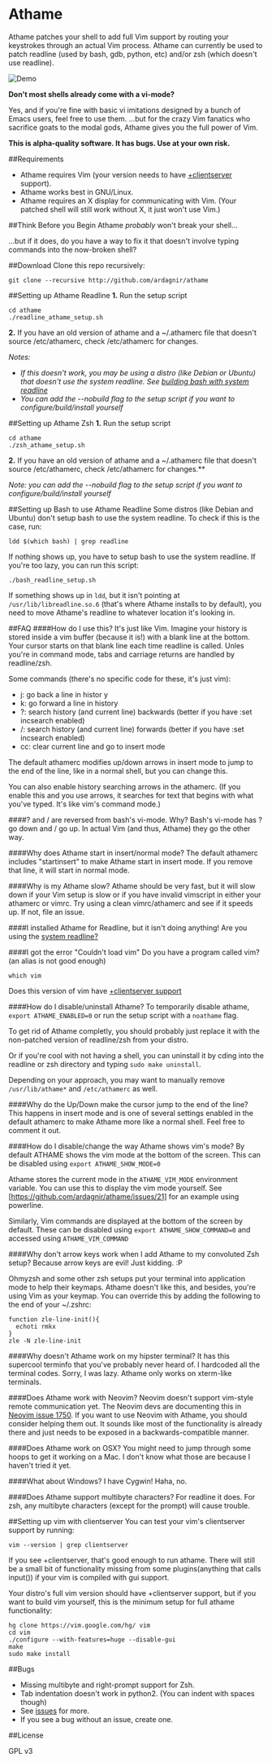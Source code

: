 Athame
======

Athame patches your shell to add full Vim support by routing your keystrokes through an actual Vim process. Athame can currently be used to patch readline (used by bash, gdb, python, etc) and/or zsh (which doesn't use readline).

![Demo](http://i.imgur.com/MZCL1Vi.gif)

**Don't most shells already come with a vi-mode?**

Yes, and if you're fine with basic vi imitations designed by a bunch of Emacs users, feel free to use them. ...but for the crazy Vim fanatics who sacrifice goats to the modal gods, Athame gives you the full power of Vim.

**This is alpha-quality software. It has bugs. Use at your own risk.**

##Requirements
- Athame requires Vim (your version needs to have [+clientserver](#setting-up-vim-with-clientserver) support).
- Athame works best in GNU/Linux.
- Athame requires an X display for communicating with Vim. (Your patched shell will still work without X, it just won't use Vim.)

##Think Before you Begin
Athame *probably* won't break your shell...

...but if it does, do you have a way to fix it that doesn't involve typing commands into the now-broken shell?

##Download
Clone this repo recursively:

    git clone --recursive http://github.com/ardagnir/athame

##Setting up Athame Readline
**1.** Run the setup script

    cd athame
    ./readline_athame_setup.sh

**2.** If you have an old version of athame and a ~/.athamerc file that doesn't source /etc/athamerc, check /etc/athamerc for changes.

*Notes:*
- *If this doesn't work, you may be using a distro (like Debian or Ubuntu) that doesn't use the system readline. See [building bash with system readline](#setting-up-bash-to-use-athame-readline)*
- *You can add the --nobuild flag to the setup script if you want to configure/build/install yourself*


##Setting up Athame Zsh
**1.** Run the setup script

    cd athame
    ./zsh_athame_setup.sh

**2.** If you have an old version of athame and a ~/.athamerc file that doesn't source /etc/athamerc, check /etc/athamerc for changes.**

*Note: you can add the --nobuild flag to the setup script if you want to configure/build/install yourself*

##Setting up Bash to use Athame Readline
Some distros (like Debian and Ubuntu) don't setup bash to use the system readline.
To check if this is the case, run:

    ldd $(which bash) | grep readline

If nothing shows up, you have to setup bash to use the system readline. If you're too lazy, you can run this script:

    ./bash_readline_setup.sh

If something shows up in `ldd`, but it isn't pointing at `/usr/lib/libreadline.so.6` (that's where Athame installs to by default), you need to move Athame's readline to whatever location it's looking in.

##FAQ
####How do I use this?
It's just like Vim. Imagine your history is stored inside a vim buffer (because it is!) with a blank line at the bottom. Your cursor starts on that blank line each time readline is called.
Unles you're in command mode, tabs and carriage returns are handled by readline/zsh.

Some commands (there's no specific code for these, it's just vim):

- j: go back a line in histor y
- k: go forward a line in history
- ?: search history (and current line) backwards (better if you have :set incsearch enabled)
- /: search history (and current line) forwards (better if you have :set incsearch enabled)
- cc: clear current line and go to insert mode

The default athamerc modifies up/down arrows in insert mode to jump to the end of the line, like in a normal shell, but you can change this.

You can also enable history searching arrows in the athamerc. (If you enable this and you use arrows, it searches for text that begins with what you've typed. It's like vim's command mode.)


####? and / are reversed from bash's vi-mode. Why?
Bash's vi-mode has ? go down and / go up. In actual Vim (and thus, Athame) they go the other way.

####Why does Athame start in insert/normal mode?
The default athamerc includes "startinsert" to make Athame start in insert mode. If you remove that line, it will start in normal mode.

####Why is my Athame slow?
Athame should be very fast, but it will slow down if your Vim setup is slow or if you have invalid vimscript in either your athamerc or vimrc. Try using a clean vimrc/athamerc and see if it speeds up. If not, file an issue.

####I installed Athame for Readline, but it isn't doing anything!
Are you using the [system readline?](#setting-up-bash-to-use-athame-readline)

####I got the error "Couldn't load vim"
Do you have a program called vim? (an alias is not good enough)

    which vim

Does this version of vim have [+clientserver support](#setting-up-vim-with-clientserver)

####How do I disable/uninstall Athame?
To temporarily disable athame, `export ATHAME_ENABLED=0` or run the setup script with a `noathame` flag.

To get rid of Athame completly, you should probably just replace it with the non-patched version of readline/zsh from your distro.

Or if you're cool with not having a shell, you can uninstall it by cding into the readline or zsh directory and typing `sudo make uninstall`.

Depending on your approach, you may want to manually remove `/usr/lib/athame*` and `/etc/athamerc` as well.

####Why do the Up/Down make the cursor jump to the end of the line?
This happens in insert mode and is one of several settings enabled in the default athamerc to make Athame more like a normal shell. Feel free to comment it out.

####How do I disable/change the way Athame shows vim's mode?
By default ATHAME shows the vim mode at the bottom of the screen. This can be disabled using `export ATHAME_SHOW_MODE=0`

Athame stores the current mode in the `ATHAME_VIM_MODE` environment variable. You can use this to display the vim mode yourself. See [https://github.com/ardagnir/athame/issues/21] for an example using powerline.

Similarly, Vim commands are displayed at the bottom of the screen by default. These can be disabled using `export ATHAME_SHOW_COMMAND=0` and accessed using `ATHAME_VIM_COMMAND`

####Why don't arrow keys work when I add Athame to my convoluted Zsh setup?
Because arrow keys are evil! Just kidding. :P

Ohmyzsh and some other zsh setups put your terminal into application mode to help their keymaps. Athame doesn't like this, and besides, you're using Vim as your keymap. You can override this by adding the following to the end of your ~/.zshrc:

    function zle-line-init(){
      echoti rmkx
    }
    zle -N zle-line-init

####Why doesn't Athame work on my hipster terminal? It has this supercool terminfo that you've probably never heard of.
I hardcoded all the terminal codes. Sorry, I was lazy. Athame only works on xterm-like terminals.

####Does Athame work with Neovim?
Neovim doesn't support vim-style remote communication yet. The Neovim devs are documenting this in [Neovim issue 1750](https://github.com/neovim/neovim/issues/1750). If you want to use Neovim with Athame, you should consider helping them out. It sounds like most of the functionality is already there and just needs to be exposed in a backwards-compatible manner.

####Does Athame work on OSX?
You might need to jump through some hoops to get it working on a Mac. I don't know what those are because I haven't tried it yet.

####What about Windows? I have Cygwin!
Haha, no.

####Does Athame support multibyte characters?
For readline it does. For zsh, any multibyte characters (except for the prompt) will cause trouble.

##Setting up vim with clientserver
You can test your vim's clientserver support by running:

    vim --version | grep clientserver

If you see +clientserver, that's good enough to run athame. There will still be a small bit of functionality missing from some plugins(anything that calls input()) if your vim is compiled with gui support.

Your distro's full vim version should have +clientserver support, but if you want to build vim yourself, this is the minimum setup for full athame functionality:

    hg clone https://vim.google.com/hg/ vim
    cd vim
    ./configure --with-features=huge --disable-gui
    make
    sudo make install

##Bugs
- Missing multibyte and right-prompt support for Zsh.
- Tab indentation doesn't work in python2. (You can indent with spaces though)
- See [issues](https://github.com/ardagnir/athame/issues) for more.
- If you see a bug without an issue, create one.

##License

GPL v3
